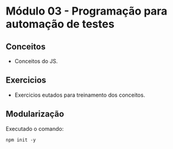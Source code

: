# Módulo 03 - Programação para automação de testes

## Conceitos

 - Conceitos do JS.

## Exercicios

- Exercicios eutados para treinamento dos conceitos.

## Modularização
Executado o comando:

```
npm init -y
```

